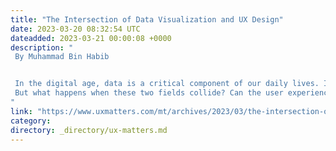 ```yaml
---
title: "The Intersection of Data Visualization and UX Design"
date: 2023-03-20 08:32:54 UTC
dateadded: 2023-03-21 00:00:08 +0000
description: "
 By Muhammad Bin Habib 


 In the digital age, data is a critical component of our daily lives. It informs our decision-making and drives innovation. On the other hand, UX design is crucial to creating easy-to-use, user-friendly products and services—essentially creating coherent user interfaces that look and feel good. 
 But what happens when these two fields collide? Can the user experience and data work together to create meaningful experiences for users? In this article, I’ll share my thoughts on this interesting conjunction of ideas and help you to understand how you can use them to create an impact. Read More 
"
link: "https://www.uxmatters.com/mt/archives/2023/03/the-intersection-of-data-visualization-and-ux-design.php"
category:
directory: _directory/ux-matters.md
---
```

